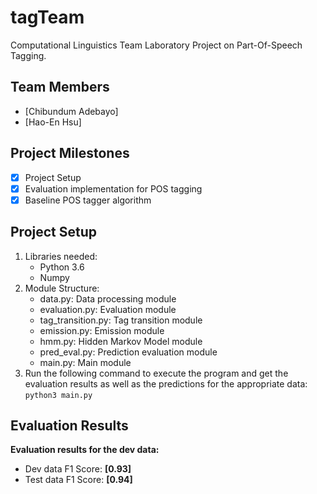 # tagTeam

Computational Linguistics Team Laboratory Project on Part-Of-Speech Tagging.

## Team Members

- [Chibundum Adebayo]
- [Hao-En Hsu]

## Project Milestones

- [x] Project Setup
- [x] Evaluation implementation for POS tagging
- [x] Baseline POS tagger algorithm

## Project Setup

1. Libraries needed:
   - Python 3.6
   - Numpy
2. Module Structure:
   - data.py: Data processing module
   - evaluation.py: Evaluation module
   - tag_transition.py: Tag transition module
   - emission.py: Emission module
   - hmm.py: Hidden Markov Model module
   - pred_eval.py: Prediction evaluation module
   - main.py: Main module
3. Run the following command to execute the program and get the evaluation results as well as the predictions for the appropriate data:
   `python3 main.py`

## Evaluation Results

**Evaluation results for the dev data:**

- Dev data F1 Score: **[0.93]**
- Test data F1 Score: **[0.94]**
